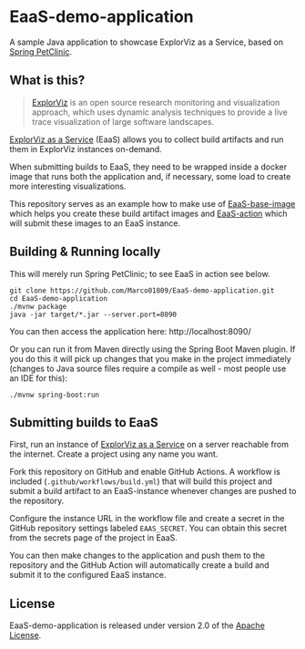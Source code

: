 # EaaS-demo-application

A sample Java application to showcase ExplorViz as a Service, based on [Spring PetClinic](https://github.com/spring-projects/spring-petclinic). 

## What is this?

> [ExplorViz](https://www.explorviz.net/) is an open source research monitoring and visualization approach, which uses dynamic analysis techniques to provide a live trace visualization of large software landscapes. 

[ExplorViz as a Service](https://github.com/Marco01809/EaaS-server) (EaaS) allows you to collect build artifacts and run them in ExplorViz instances on-demand.

When submitting builds to EaaS, they need to be wrapped inside a docker image that runs both the application and, if necessary, some load to create more interesting visualizations.

This repository serves as an example how to make use of [EaaS-base-image](https://github.com/Marco01809/EaaS-base-image) which helps you create these build artifact images and [EaaS-action](https://github.com/Marco01809/EaaS-action) which will submit these images to an EaaS instance.

## Building & Running locally

This will merely run Spring PetClinic; to see EaaS in action see below.

```
git clone https://github.com/Marco01809/EaaS-demo-application.git
cd EaaS-demo-application
./mvnw package
java -jar target/*.jar --server.port=8090
```

You can then access the application here: http://localhost:8090/

Or you can run it from Maven directly using the Spring Boot Maven plugin. If you do this it will pick up changes that you make in the project immediately (changes to Java source files require a compile as well - most people use an IDE for this):

```
./mvnw spring-boot:run
```

## Submitting builds to EaaS

First, run an instance of [ExplorViz as a Service](https://github.com/Marco01809/EaaS-server) on a server reachable from the internet. Create a project using any name you want.

Fork this repository on GitHub and enable GitHub Actions. A workflow is included (`.github/workflows/build.yml`) that will build this project and submit a build artifact to an EaaS-instance whenever changes are pushed to the repository.

Configure the instance URL in the workflow file and create a secret in the GitHub repository settings labeled `EAAS_SECRET`. You can obtain this secret from the secrets page of the project in EaaS.

You can then make changes to the application and push them to the repository and the GitHub Action will automatically create a build and submit it to the configured EaaS instance.

## License

EaaS-demo-application is released under version 2.0 of the [Apache License](https://www.apache.org/licenses/LICENSE-2.0).
